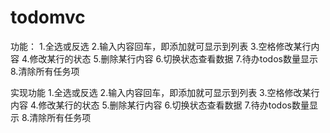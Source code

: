 # todomvc
功能：
1.全选或反选
2.输入内容回车，即添加就可显示到列表
3.空格修改某行内容
4.修改某行的状态
5.删除某行内容
6.切换状态查看数据
7.待办todos数量显示
8.清除所有任务项

实现功能
1.全选或反选
2.输入内容回车，即添加就可显示到列表
3.空格修改某行内容
4.修改某行的状态
5.删除某行内容
6.切换状态查看数据
7.待办todos数量显示
8.清除所有任务项
